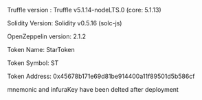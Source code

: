

Truffle version : Truffle v5.1.14-nodeLTS.0 (core: 5.1.13)

Solidity Version: Solidity v0.5.16 (solc-js)

OpenZeppelin version: 2.1.2


Token Name: StarToken

Token Symbol: ST

Token Address: 0x45678b171e69d81be914400a11f89501d5b586cf


mnemonic and infuraKey have been delted after deployment
